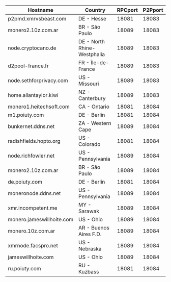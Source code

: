 Hostname | Country | RPCport | P2Pport
--- | --- | --- | ---
p2pmd.xmrvsbeast.com | DE - Hesse | 18081 | 18083
monero2.10z.com.ar | BR - São Paulo | 18089 | 18083
node.cryptocano.de | DE - North Rhine-Westphalia | 18089 | 18083
d2pool-france.fr | FR - Île-de-France | 18089 | 18083
node.sethforprivacy.com | US - Missouri | 18089 | 18083
home.allantaylor.kiwi | NZ - Canterbury | 18089 | 18083
monero1.heitechsoft.com | CA - Ontario | 18081 | 18084
m1.poiuty.com | DE - Berlin | 18081 | 18084
bunkernet.ddns.net | ZA - Western Cape | 18089 | 18084
radishfields.hopto.org | US - Colorado | 18081 | 18084
node.richfowler.net | US - Pennsylvania | 18089 | 18084
monero2.10z.com.ar | BR - São Paulo | 18089 | 18084
de.poiuty.com | DE - Berlin | 18081 | 18084
moneronode.ddns.net | US - Pennsylvania | 18089 | 18084
xmr.incompetent.me | MY - Sarawak | 18089 | 18084
monero.jameswillhoite.com | US - Ohio | 18089 | 18084
monero.10z.com.ar | AR - Buenos Aires F.D. | 18089 | 18084
xmrnode.facspro.net | US - Nebraska | 18089 | 18084
jameswillhoite.com | US - Ohio | 18089 | 18084
ru.poiuty.com | RU - Kuzbass | 18081 | 18084

